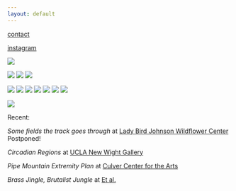 ```yaml
---
layout: default
---
```


[contact](mailto:merideth.hillbrand@gmail.com)

[instagram](https://www.instagram.com/mmmegadeth/)

![](/Images/lamp1.jpg)


![](/Images/eitheror-1.jpg)
![](/Images/eitheror-2.jpg)
![](/Images/eitheror-3.jpg)


![](/Images/Thesis8.jpg)
![](/Images/Thesis-5.jpg)
![](/Images/Thesis-4.jpg)
![](/Images/Thesis-2-2.jpg)
![](/Images/Thesis-16.jpg)
![](/Images/Thesis-18.jpg)
![](/Images/Thesis_crop.jpg)



![](/Images/mh-3.jpg)


Recent:

*Some fields the track goes through* at [Lady Bird Johnson Wildflower Center](https://www.wildflower.org/) Postponed!

*Circadian Regions* at [UCLA New Wight Gallery](https://www.art.ucla.edu/gallery/2019-2020/2019ThemeExh.html)

*Pipe Mountain Extremity Plan* at [Culver Center for the Arts](https://ucrarts.ucr.edu/Exhibition/mfa%202019) 

*Brass Jingle, Brutalist Jungle* at [Et al.](https://etaletc.com/brass-jingle-brutalist-jungle)



